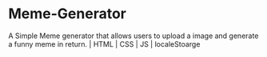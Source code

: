 # Meme-Generator
A Simple Meme generator that allows users to upload a image and generate a funny meme in return. | HTML | CSS | JS | localeStoarge
